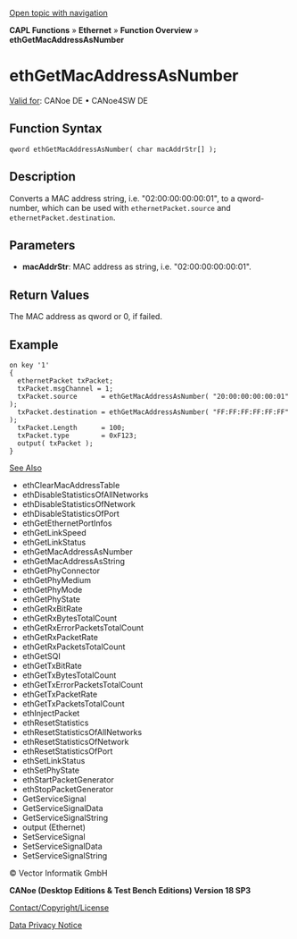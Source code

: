 [Open topic with navigation](../../../../../CANoeDEFamily.htm#Topics/CAPLFunctions/IP/Functions/CAPLfunctionEthGetMacAddressAsNumber.md)

**CAPL Functions** » **Ethernet** » **Function Overview** » **ethGetMacAddressAsNumber**

# ethGetMacAddressAsNumber

[Valid for](../../../Shared/FeatureAvailability.md): CANoe DE • CANoe4SW DE

## Function Syntax

```plaintext
qword ethGetMacAddressAsNumber( char macAddrStr[] );
```

## Description

Converts a MAC address string, i.e. "02:00:00:00:00:01", to a qword-number, which can be used with `ethernetPacket.source` and `ethernetPacket.destination`.

## Parameters

- **macAddrStr**: MAC address as string, i.e. "02:00:00:00:00:01".

## Return Values

The MAC address as qword or 0, if failed.

## Example

```plaintext
on key '1'
{
  ethernetPacket txPacket;
  txPacket.msgChannel = 1;
  txPacket.source      = ethGetMacAddressAsNumber( "20:00:00:00:00:01" );
  txPacket.destination = ethGetMacAddressAsNumber( "FF:FF:FF:FF:FF:FF" );
  txPacket.Length      = 100;
  txPacket.type        = 0xF123;
  output( txPacket );
}
```

[See Also](javascript:void(0);)
- ethClearMacAddressTable
- ethDisableStatisticsOfAllNetworks
- ethDisableStatisticsOfNetwork
- ethDisableStatisticsOfPort
- ethGetEthernetPortInfos
- ethGetLinkSpeed
- ethGetLinkStatus
- ethGetMacAddressAsNumber
- ethGetMacAddressAsString
- ethGetPhyConnector
- ethGetPhyMedium
- ethGetPhyMode
- ethGetPhyState
- ethGetRxBitRate
- ethGetRxBytesTotalCount
- ethGetRxErrorPacketsTotalCount
- ethGetRxPacketRate
- ethGetRxPacketsTotalCount
- ethGetSQI
- ethGetTxBitRate
- ethGetTxBytesTotalCount
- ethGetTxErrorPacketsTotalCount
- ethGetTxPacketRate
- ethGetTxPacketsTotalCount
- ethInjectPacket
- ethResetStatistics
- ethResetStatisticsOfAllNetworks
- ethResetStatisticsOfNetwork
- ethResetStatisticsOfPort
- ethSetLinkStatus
- ethSetPhyState
- ethStartPacketGenerator
- ethStopPacketGenerator
- GetServiceSignal
- GetServiceSignalData
- GetServiceSignalString
- output (Ethernet)
- SetServiceSignal
- SetServiceSignalData
- SetServiceSignalString

© Vector Informatik GmbH

**CANoe (Desktop Editions & Test Bench Editions) Version 18 SP3**

[Contact/Copyright/License](../../../Shared/ContactCopyrightLicense.md)

[Data Privacy Notice](https://www.vector.com/int/en/company/get-info/privacy-policy/)
